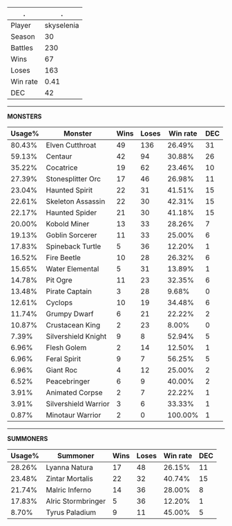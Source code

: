 .|.
|-|-
Player|skyselenia
Season|30
Battles|230
Wins|67
Loses|163
Win rate|0.41
DEC|42

---
**MONSTERS**

Usage%|Monster|Wins|Loses|Win rate|DEC|
-|-|-|-|-|-|
80.43%|Elven Cutthroat|49|136|26.49%|31|
59.13%|Centaur|42|94|30.88%|26|
35.22%|Cocatrice|19|62|23.46%|10|
27.39%|Stonesplitter Orc|17|46|26.98%|11|
23.04%|Haunted Spirit|22|31|41.51%|15|
22.61%|Skeleton Assassin|22|30|42.31%|15|
22.17%|Haunted Spider|21|30|41.18%|15|
20.00%|Kobold Miner|13|33|28.26%|7|
19.13%|Goblin Sorcerer|11|33|25.00%|6|
17.83%|Spineback Turtle|5|36|12.20%|1|
16.52%|Fire Beetle|10|28|26.32%|6|
15.65%|Water Elemental|5|31|13.89%|1|
14.78%|Pit Ogre|11|23|32.35%|6|
13.48%|Pirate Captain|3|28|9.68%|0|
12.61%|Cyclops|10|19|34.48%|6|
11.74%|Grumpy Dwarf|6|21|22.22%|2|
10.87%|Crustacean King|2|23|8.00%|0|
7.39%|Silvershield Knight|9|8|52.94%|5|
6.96%|Flesh Golem|2|14|12.50%|1|
6.96%|Feral Spirit|9|7|56.25%|5|
6.96%|Giant Roc|4|12|25.00%|2|
6.52%|Peacebringer|6|9|40.00%|2|
3.91%|Animated Corpse|2|7|22.22%|1|
3.91%|Silvershield Warrior|3|6|33.33%|1|
0.87%|Minotaur Warrior|2|0|100.00%|1|

---
**SUMMONERS**

Usage%|Summoner|Wins|Loses|Win rate|DEC|
-|-|-|-|-|-|
28.26%|Lyanna Natura|17|48|26.15%|11|
23.48%|Zintar Mortalis|22|32|40.74%|15|
21.74%|Malric Inferno|14|36|28.00%|8|
17.83%|Alric Stormbringer|5|36|12.20%|1|
8.70%|Tyrus Paladium|9|11|45.00%|5|
